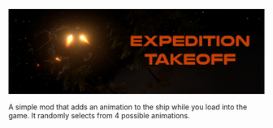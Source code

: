 ![Expedition Takeoff](banner.png)

A simple mod that adds an animation to the ship while you load into the game. It randomly selects from 4 possible animations.